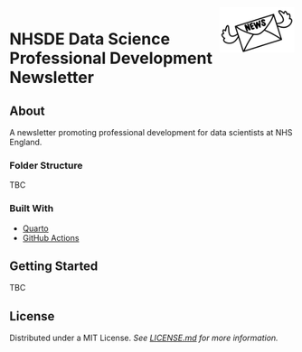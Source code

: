 <img src='./docs/_assets/img/newsletter.png' align="right" alt="Newsletter logo: an envelope marked newsletter with wings" height="80" />

# NHSDE Data Science Professional Development Newsletter

## About

A newsletter promoting professional development for data scientists at NHS England.

### Folder Structure

TBC

### Built With

- [Quarto](https://quarto.org/)
- [GitHub Actions](https://github.com/features/actions)

## Getting Started

TBC

## License

Distributed under a MIT License. _See [LICENSE.md](/LICENSE) for more information._
